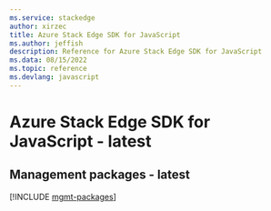 ```yaml
---
ms.service: stackedge
author: xirzec
title: Azure Stack Edge SDK for JavaScript
ms.author: jeffish
description: Reference for Azure Stack Edge SDK for JavaScript
ms.data: 08/15/2022
ms.topic: reference
ms.devlang: javascript
---
```

# Azure Stack Edge SDK for JavaScript - latest

## Management packages - latest
[!INCLUDE [mgmt-packages](stack-edge-mgmt-index.md)]